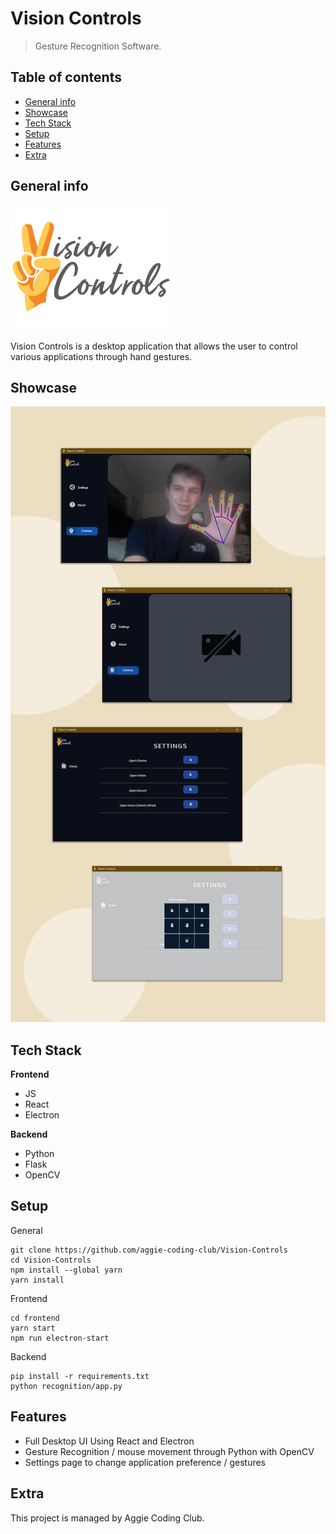 # Vision Controls
> Gesture Recognition Software.

## Table of contents
* [General info](#general-info)
* [Showcase](#screenshots)
* [Tech Stack](#tech-stack)
* [Setup](#setup)
* [Features](#features)
* [Extra](#extra)

## General info
<img src="./assets/readme/logo.png" width="259.4" height="200" />

Vision Controls is a desktop application that allows the user to control various applications through hand gestures.


## Showcase
![ss1](./assets/readme/main.png)


## Tech Stack
**Frontend**

* JS
* React
* Electron

**Backend**

* Python
* Flask
* OpenCV

## Setup
General
```
git clone https://github.com/aggie-coding-club/Vision-Controls
cd Vision-Controls
npm install --global yarn
yarn install
```

Frontend
```
cd frontend
yarn start
npm run electron-start
```
Backend
```
pip install -r requirements.txt
python recognition/app.py
```

## Features
* Full Desktop UI Using React and Electron
* Gesture Recognition / mouse movement through Python with OpenCV 
* Settings page to change application preference / gestures

## Extra

This project is managed by Aggie Coding Club.


